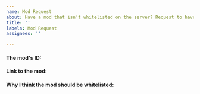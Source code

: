 ```yaml
---
name: Mod Request
about: Have a mod that isn't whitelisted on the server? Request to have it added here!
title: ''
labels: Mod Request
assignees: ''

---
```


<!--- Before submitting your request, make sure it complies with the mod restrictions found at https://rebrand.ly/SilverstoneMods --->

#### The mod's ID:
<!--- The mod ID can be found by going into the Mod menu and clicking your mod's name. See https://imgur.com/hIhKjTy.png for an example. --->
<!--- Write your answer below this line --->

#### Link to the mod:
<!--- Write your answer below this line --->

#### Why I think the mod should be whitelisted:
<!--- Write your answer below this line --->

